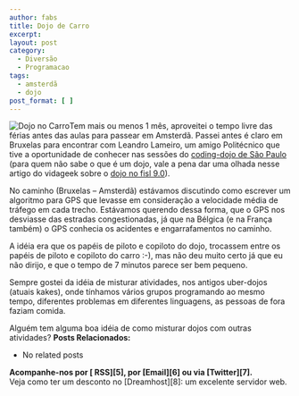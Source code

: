 ```yaml
---
author: fabs
title: Dojo de Carro
excerpt:
layout: post
category:
  - Diversão
  - Programacao
tags:
  - amsterdã
  - dojo
post_format: [ ]
---
```

![Dojo no Carro][1]Tem mais ou menos 1 mês, aproveitei o tempo livre das férias antes das aulas para passear em Amsterdã. Passei antes é claro em Bruxelas para encontrar com Leandro Lameiro, um amigo Politécnico que tive a oportunidade de conhecer nas sessões do [coding-dojo de São Paulo ][2] (para quem não sabe o que é um dojo, vale a pena dar uma olhada nesse artigo do vidageek sobre o [dojo no fisl 9.0][3]).

No caminho (Bruxelas – Amsterdã) estávamos discutindo como escrever um algoritmo para GPS que levasse em consideração a velocidade média de tráfego em cada trecho. Estávamos querendo dessa forma, que o GPS nos desviasse das estradas congestionadas, já que na Bélgica (e na França também) o GPS conhecia os acidentes e engarrafamentos no caminho.

A idéia era que os papéis de piloto e copiloto do dojo, trocassem entre os papéis de piloto e copiloto do carro :-), mas não deu muito certo já que eu não dirijo, e que o tempo de 7 minutos parece ser bem pequeno.

Sempre gostei da idéia de misturar atividades, nos antigos uber-dojos (atuais kakes), onde tínhamos vários grupos programando ao mesmo tempo, diferentes problemas em diferentes linguagens, as pessoas de fora faziam comida.

Alguém tem alguma boa idéia de como misturar dojos com outras atividades? 
**Posts Relacionados:** 
*   No related posts









**Acompanhe-nos por [ RSS][5], por [Email][6] ou via [Twitter][7].**  
Veja como ter um desconto no [Dreamhost][8]: um excelente servidor web.

 [1]: http://vidageek.net/wp-content/uploads/2009/10/lameiro-fabs-300x225.jpg "Dojo no Carro"
 [2]: http://groups.google.com/group/dojo_sp/?pli=1
 [3]: http://vidageek.net/2008/04/19/fisl-90-coding-dojo/





